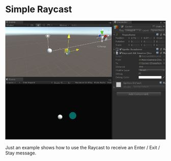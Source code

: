 # Simple Raycast

![Demo](README.assets/Demo.gif)

Just an example shows how to use the Raycast to receive an Enter / Exit / Stay message.